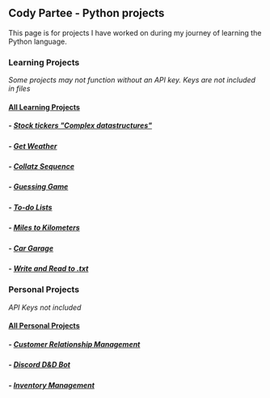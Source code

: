 ## Cody Partee - Python projects

This page is for projects I have worked on during my journey of learning the Python language.

### Learning Projects

_Some projects may not function without an API key. Keys are not included in files_

#### [All Learning Projects](https://github.com/sodo90/Python/tree/main/Simple%20Schoolwork)
##### - [Stock tickers "Complex datastructures"](https://github.com/sodo90/Python/blob/main/Simple%20Schoolwork/stocks.py)
##### - [Get Weather](https://github.com/sodo90/Python/blob/main/Simple%20Schoolwork/WeatherGui.pyw)
##### - [Collatz Sequence](https://github.com/sodo90/Python/blob/main/Simple%20Schoolwork/collatz_cody_partee.py)
##### - [Guessing Game](https://github.com/sodo90/Python/blob/main/Simple%20Schoolwork/guess_my_number_cody_partee.py.py)
##### - [To-do Lists](https://github.com/sodo90/Python/blob/main/Simple%20Schoolwork/making_lists_cody_partee.py)
##### - [Miles to Kilometers](https://github.com/sodo90/Python/blob/main/Simple%20Schoolwork/milestokm.py)
##### - [Car Garage](https://github.com/sodo90/Python/blob/main/Simple%20Schoolwork/garage.py)
##### - [Write and Read to .txt](https://github.com/sodo90/Python/blob/main/Simple%20Schoolwork/write_2_txt_edited.py)

### Personal Projects
_API Keys not included_

#### [All Personal Projects](https://github.com/sodo90/Python/tree/main/Personal%20projects)
##### - [Customer Relationship Management](https://github.com/sodo90/Python/tree/main/Personal%20projects/CRM%20-%20tool)
##### - [Discord D&D Bot](https://github.com/sodo90/Python/tree/main/Personal%20projects/Discord%20bot)
##### - [Inventory Management](https://github.com/sodo90/Python/tree/main/Personal%20projects/IMS%20-%20tool)
